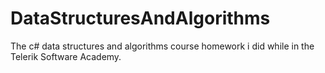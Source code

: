 DataStructuresAndAlgorithms
===========================

The c# data structures and algorithms course homework i did while in the Telerik Software Academy.

